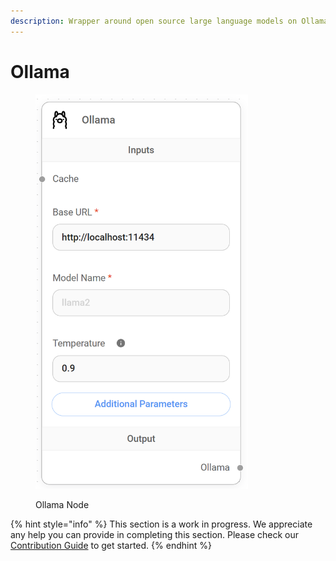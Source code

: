 ```yaml
---
description: Wrapper around open source large language models on Ollama.
---
```


# Ollama

<figure><img src="../../../.gitbook/assets/image (6) (1) (1) (1) (1) (2).png" alt="" width="340"><figcaption><p>Ollama Node</p></figcaption></figure>

{% hint style="info" %}
This section is a work in progress. We appreciate any help you can provide in completing this section. Please check our [Contribution Guide](broken-reference) to get started.
{% endhint %}
